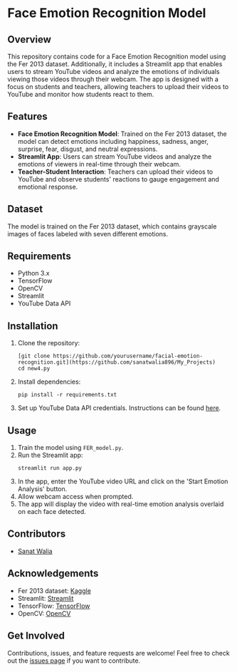 # Face Emotion Recognition Model

## Overview
This repository contains code for a Face Emotion Recognition model using the Fer 2013 dataset. Additionally, it includes a Streamlit app that enables users to stream YouTube videos and analyze the emotions of individuals viewing those videos through their webcam. The app is designed with a focus on students and teachers, allowing teachers to upload their videos to YouTube and monitor how students react to them.

## Features
- **Face Emotion Recognition Model**: Trained on the Fer 2013 dataset, the model can detect emotions including happiness, sadness, anger, surprise, fear, disgust, and neutral expressions.
- **Streamlit App**: Users can stream YouTube videos and analyze the emotions of viewers in real-time through their webcam.
- **Teacher-Student Interaction**: Teachers can upload their videos to YouTube and observe students' reactions to gauge engagement and emotional response.

## Dataset
The model is trained on the Fer 2013 dataset, which contains grayscale images of faces labeled with seven different emotions. 

## Requirements
- Python 3.x
- TensorFlow
- OpenCV
- Streamlit
- YouTube Data API

## Installation
1. Clone the repository:
   ```
   [git clone https://github.com/yourusername/facial-emotion-recognition.git](https://github.com/sanatwalia896/My_Projects)
   cd new4.py
   ```
2. Install dependencies:
   ```
   pip install -r requirements.txt
   ```
3. Set up YouTube Data API credentials. Instructions can be found [here](https://developers.google.com/youtube/registering_an_application).

## Usage
1. Train the model using `FER_model.py`.
2. Run the Streamlit app:
   ```
   streamlit run app.py
   ```
3. In the app, enter the YouTube video URL and click on the 'Start Emotion Analysis' button.
4. Allow webcam access when prompted.
5. The app will display the video with real-time emotion analysis overlaid on each face detected.

## Contributors
- [Sanat Walia ](https://github.com/sanatwalia896)


## Acknowledgements
- Fer 2013 dataset: [Kaggle](https://www.kaggle.com/c/challenges-in-representation-learning-facial-expression-recognition-challenge/data)
- Streamlit: [Streamlit](https://streamlit.io/)
- TensorFlow: [TensorFlow](https://www.tensorflow.org/)
- OpenCV: [OpenCV](https://opencv.org/)

## Get Involved
Contributions, issues, and feature requests are welcome! Feel free to check out the [issues page](https://github.com/yourusername/facial-emotion-recognition/issues) if you want to contribute.

